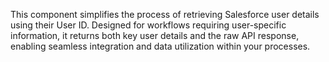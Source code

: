 This component simplifies the process of retrieving Salesforce user details using their User ID. Designed for workflows 
requiring user-specific information, it returns both key user details and the raw API response, enabling seamless 
integration and data utilization within your processes.